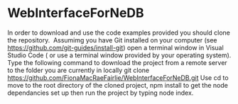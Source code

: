 # WebInterfaceForNeDB
In order to download and use the code examples provided you should clone the repository. 
Assumimg you have Git installed on your computer (see https://github.com/git-guides/install-git) open a terminal window in Visual Studio Code ( or use a terminal window provided by your operating system). Type the following command to download the project from a remote server to the folder you are currently in locally
git clone https://github.com/FionaMacRaeFairlie/WebInterfaceForNeDB.git
Use cd to move to the root directory of the cloned project, npm install to get the node dependancies set up then run the project by typing node index.
